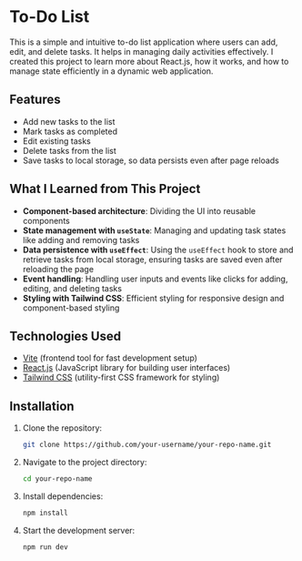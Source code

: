 # To-Do List

This is a simple and intuitive to-do list application where users can add, edit, and delete tasks. It helps in managing daily activities effectively. I created this project to learn more about React.js, how it works, and how to manage state efficiently in a dynamic web application.

## Features
- Add new tasks to the list
- Mark tasks as completed
- Edit existing tasks
- Delete tasks from the list
- Save tasks to local storage, so data persists even after page reloads

## What I Learned from This Project
- **Component-based architecture**: Dividing the UI into reusable components
- **State management with `useState`**: Managing and updating task states like adding and removing tasks
- **Data persistence with `useEffect`**: Using the `useEffect` hook to store and retrieve tasks from local storage, ensuring tasks are saved even after reloading the page
- **Event handling**: Handling user inputs and events like clicks for adding, editing, and deleting tasks
- **Styling with Tailwind CSS**: Efficient styling for responsive design and component-based styling

## Technologies Used
- [Vite](https://vitejs.dev/) (frontend tool for fast development setup)
- [React.js](https://reactjs.org/) (JavaScript library for building user interfaces)
- [Tailwind CSS](https://tailwindcss.com/) (utility-first CSS framework for styling)

## Installation

1. Clone the repository:
   ```bash
   git clone https://github.com/your-username/your-repo-name.git
2. Navigate to the project directory:
   ```bash
   cd your-repo-name
3. Install dependencies:
   ```bash
   npm install
3. Start the development server:
   ```bash
   npm run dev
